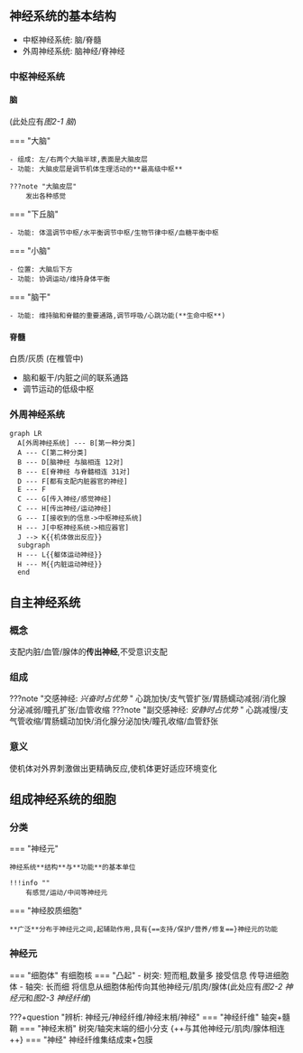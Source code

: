 ## 神经系统的基本结构

- 中枢神经系统: 脑/脊髓
- 外周神经系统: 脑神经/脊神经

### 中枢神经系统

#### 脑

(此处应有*图2-1 脑*)

=== "大脑"

    - 组成: 左/右两个大脑半球,表面是大脑皮层
    - 功能: 大脑皮层是调节机体生理活动的**最高级中枢**

    ???note "大脑皮层"
        发出各种感觉

=== "下丘脑"

    - 功能: 体温调节中枢/水平衡调节中枢/生物节律中枢/血糖平衡中枢

=== "小脑"

    - 位置: 大脑后下方
    - 功能: 协调运动/维持身体平衡

=== "脑干"

    - 功能: 维持脑和脊髓的重要通路,调节呼吸/心跳功能(**生命中枢**)

#### 脊髓

白质/灰质 (在椎管中)

- 脑和躯干/内脏之间的联系通路
- 调节运动的低级中枢

### 外周神经系统

``` mermaid
graph LR
  A[外周神经系统] --- B[第一种分类]
  A --- C[第二种分类]
  B --- D[脑神经 与脑相连 12对]
  B --- E[脊神经 与脊髓相连 31对]
  D --- F[都有支配内脏器官的神经]
  E --- F
  C --- G[传入神经/感觉神经]
  C --- H[传出神经/运动神经]
  G --- I[接收到的信息->中枢神经系统]
  H --- J[中枢神经系统->相应器官]
  J --> K{{机体做出反应}}
  subgraph  
  H --- L{{躯体运动神经}}
  H --- M{{内脏运动神经}}
  end
```

## 自主神经系统

### 概念

支配内脏/血管/腺体的**传出神经**,不受意识支配

### 组成

???note "交感神经: *兴奋时占优势* "
    心跳加快/支气管扩张/胃肠蠕动减弱/消化腺分泌减弱/瞳孔扩张/血管收缩
???note "副交感神经: *安静时占优势* "
    心跳减慢/支气管收缩/胃肠蠕动加快/消化腺分泌加快/瞳孔收缩/血管舒张

### 意义

使机体对外界刺激做出更精确反应,使机体更好适应环境变化

## 组成神经系统的细胞

### 分类

=== "神经元"

    神经系统**结构**与**功能**的基本单位
    
    !!!info ""
        有感觉/运动/中间等神经元

=== "神经胶质细胞"

    **广泛**分布于神经元之间,起辅助作用,具有{==支持/保护/营养/修复==}神经元的功能

### 神经元

=== "细胞体"
    有细胞核
=== "凸起"
    - 树突: 短而粗,数量多 接受信息 传导进细胞体
    - 轴突: 长而细 将信息从细胞体船传向其他神经元/肌肉/腺体(此处应有*图2-2 神经元*和*图2-3 神经纤维*)

???+question "辨析: 神经元/神经纤维/神经末梢/神经"
    === "神经纤维"
        轴突+髓鞘
    === "神经末梢" 
        树突/轴突末端的细小分支 {++与其他神经元/肌肉/腺体相连++}
    === "神经" 
        神经纤维集结成束+包膜